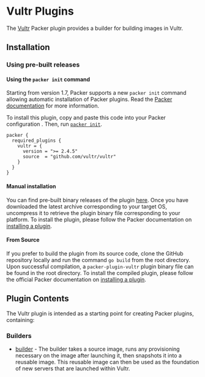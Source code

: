 # Vultr Plugins

The [Vultr](https://www.Vultr.com/) Packer plugin provides a builder for building images in
Vultr.

## Installation

### Using pre-built releases

#### Using the `packer init` command

Starting from version 1.7, Packer supports a new `packer init` command allowing
automatic installation of Packer plugins. Read the
[Packer documentation](https://www.packer.io/docs/commands/init) for more information.

To install this plugin, copy and paste this code into your Packer configuration .
Then, run [`packer init`](https://www.packer.io/docs/commands/init).

```hcl
packer {
  required_plugins {
    vultr = {
      version = ">= 2.4.5"
      source  = "github.com/vultr/vultr"
    }
  }
}
```

#### Manual installation

You can find pre-built binary releases of the plugin [here](https://github.com/vultr/packer-plugin-vultr/releases).
Once you have downloaded the latest archive corresponding to your target OS,
uncompress it to retrieve the plugin binary file corresponding to your platform.
To install the plugin, please follow the Packer documentation on
[installing a plugin](https://www.packer.io/docs/extending/plugins/#installing-plugins).


#### From Source

If you prefer to build the plugin from its source code, clone the GitHub
repository locally and run the command `go build` from the root
directory. Upon successful compilation, a `packer-plugin-vultr` plugin
binary file can be found in the root directory.
To install the compiled plugin, please follow the official Packer documentation
on [installing a plugin](https://www.packer.io/docs/extending/plugins/#installing-plugins).


## Plugin Contents

The Vultr plugin is intended as a starting point for creating Packer plugins, containing:

### Builders

- [builder](/docs/builders/vultr.mdx) - The builder takes a source image, runs any provisioning necessary on the image after launching it, then snapshots it into a reusable image. This reusable image can then be used as the foundation of new servers that are launched within Vultr.


